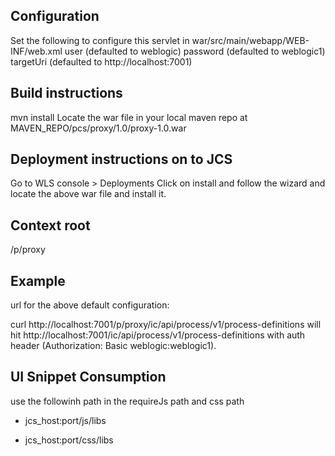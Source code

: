 Configuration
-------------
Set the following to configure this servlet in war/src/main/webapp/WEB-INF/web.xml
user (defaulted to weblogic)
password (defaulted to weblogic1)
targetUri (defaulted to http://localhost:7001)

Build instructions
------------------
mvn install
Locate the war file in your local maven repo at MAVEN_REPO/pcs/proxy/1.0/proxy-1.0.war

Deployment instructions on to JCS
---------------------------------
Go to WLS console > Deployments
Click on install and follow the wizard and locate the above war file and install it.

Context root
------------
/p/proxy

Example
-------
url for the above default configuration:

curl http://localhost:7001/p/proxy/ic/api/process/v1/process-definitions
will hit http://localhost:7001/ic/api/process/v1/process-definitions with auth header (Authorization: Basic weblogic:weblogic1).


UI Snippet Consumption
----------------------

use the followinh path in the requireJs path and css path
- jcs_host:port/js/libs

- jcs_host:port/css/libs